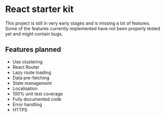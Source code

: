 # React starter kit

This project is still in very early stages and is missing a lot of features.
Some of the features currently implemented have not been properly tested yet and might contain bugs.

## Features planned
- Use clustering
- React Router
- Lazy route loading
- Data pre-fetching
- State management
- Localisation
- 100% unit test coverage
- Fully documented code
- Error handling
- HTTPS
